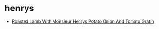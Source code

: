 # henrys

 * [Roasted Lamb With Monsieur Henrys Potato Onion And Tomato Gratin](../index/r/roasted-lamb-with-monsieur-henrys-potato-onion-and-tomato-gratin-106727.json)
